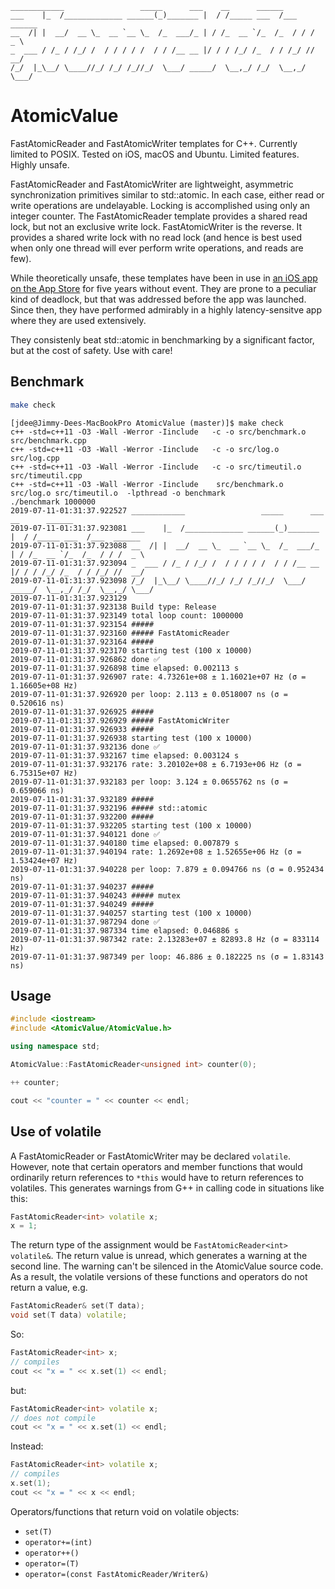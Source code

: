 ```
____________                 _____      ___    __      ______
___    |_  /_____________ ______(_)_______ |  / /_____ ___  /___  ______
__  /| |  __/  __ \_  __ `__ \_  /_  ___/_ | / /_  __ `/_  /_  / / /  _ \
_  ___ / /_ / /_/ /  / / / / /  / / /__ __ |/ / / /_/ /_  / / /_/ //  __/
/_/  |_\__/ \____//_/ /_/ /_//_/  \___/ _____/  \__,_/ /_/  \__,_/ \___/
```

# AtomicValue

FastAtomicReader and FastAtomicWriter templates for C++. Currently limited to
POSIX. Tested on iOS, macOS and Ubuntu. Limited features. Highly unsafe.

FastAtomicReader and FastAtomicWriter are lightweight, asymmetric
synchronization primitives similar to std::atomic. In each case, either read
or write operations are undelayable. Locking is accomplished using only an
integer counter. The FastAtomicReader template provides a shared read lock, but
not an exclusive write lock. FastAtomicWriter is the reverse. It provides a
shared write lock with no read lock (and hence is best used when only one
thread will ever perform write operations, and reads are few).

While theoretically unsafe, these templates have been in use in [an iOS app on
the App Store](https://itunes.apple.com/us/app/cpyn/id929721548?mt=8) for five
years without event. They are prone to a peculiar kind
of deadlock, but that was addressed before the app was launched. Since then,
they have performed admirably in a highly latency-sensitve app where they are
used extensively.

They consistenly beat std::atomic in benchmarking by a significant factor, but
at the cost of safety. Use with care!

## Benchmark

```bash
make check
```

```
[jdee@Jimmy-Dees-MacBookPro AtomicValue (master)]$ make check
c++ -std=c++11 -O3 -Wall -Werror -Iinclude   -c -o src/benchmark.o src/benchmark.cpp
c++ -std=c++11 -O3 -Wall -Werror -Iinclude   -c -o src/log.o src/log.cpp
c++ -std=c++11 -O3 -Wall -Werror -Iinclude   -c -o src/timeutil.o src/timeutil.cpp
c++ -std=c++11 -O3 -Wall -Werror -Iinclude    src/benchmark.o src/log.o src/timeutil.o  -lpthread -o benchmark
./benchmark 1000000
2019-07-11-01:31:37.922527 ____________                 _____      ___    __      ______
2019-07-11-01:31:37.923081 ___    |_  /_____________ ______(_)_______ |  / /_____ ___  /___  ______
2019-07-11-01:31:37.923088 __  /| |  __/  __ \_  __ `__ \_  /_  ___/_ | / /_  __ `/_  /_  / / /  _ \
2019-07-11-01:31:37.923094 _  ___ / /_ / /_/ /  / / / / /  / / /__ __ |/ / / /_/ /_  / / /_/ //  __/
2019-07-11-01:31:37.923098 /_/  |_\__/ \____//_/ /_/ /_//_/  \___/ _____/  \__,_/ /_/  \__,_/ \___/
2019-07-11-01:31:37.923129
2019-07-11-01:31:37.923138 Build type: Release
2019-07-11-01:31:37.923149 total loop count: 1000000
2019-07-11-01:31:37.923154 #####
2019-07-11-01:31:37.923160 ##### FastAtomicReader
2019-07-11-01:31:37.923164 #####
2019-07-11-01:31:37.923170 starting test (100 x 10000)
2019-07-11-01:31:37.926862 done ✅
2019-07-11-01:31:37.926898 time elapsed: 0.002113 s
2019-07-11-01:31:37.926907 rate: 4.73261e+08 ± 1.16021e+07 Hz (σ = 1.16605e+08 Hz)
2019-07-11-01:31:37.926920 per loop: 2.113 ± 0.0518007 ns (σ = 0.520616 ns)
2019-07-11-01:31:37.926925 #####
2019-07-11-01:31:37.926929 ##### FastAtomicWriter
2019-07-11-01:31:37.926933 #####
2019-07-11-01:31:37.926938 starting test (100 x 10000)
2019-07-11-01:31:37.932136 done ✅
2019-07-11-01:31:37.932167 time elapsed: 0.003124 s
2019-07-11-01:31:37.932176 rate: 3.20102e+08 ± 6.7193e+06 Hz (σ = 6.75315e+07 Hz)
2019-07-11-01:31:37.932183 per loop: 3.124 ± 0.0655762 ns (σ = 0.659066 ns)
2019-07-11-01:31:37.932189 #####
2019-07-11-01:31:37.932196 ##### std::atomic
2019-07-11-01:31:37.932200 #####
2019-07-11-01:31:37.932205 starting test (100 x 10000)
2019-07-11-01:31:37.940121 done ✅
2019-07-11-01:31:37.940180 time elapsed: 0.007879 s
2019-07-11-01:31:37.940194 rate: 1.2692e+08 ± 1.52655e+06 Hz (σ = 1.53424e+07 Hz)
2019-07-11-01:31:37.940228 per loop: 7.879 ± 0.094766 ns (σ = 0.952434 ns)
2019-07-11-01:31:37.940237 #####
2019-07-11-01:31:37.940243 ##### mutex
2019-07-11-01:31:37.940249 #####
2019-07-11-01:31:37.940257 starting test (100 x 10000)
2019-07-11-01:31:37.987294 done ✅
2019-07-11-01:31:37.987334 time elapsed: 0.046886 s
2019-07-11-01:31:37.987342 rate: 2.13283e+07 ± 82893.8 Hz (σ = 833114 Hz)
2019-07-11-01:31:37.987349 per loop: 46.886 ± 0.182225 ns (σ = 1.83143 ns)
```

## Usage

```cpp
#include <iostream>
#include <AtomicValue/AtomicValue.h>

using namespace std;

AtomicValue::FastAtomicReader<unsigned int> counter(0);

++ counter;

cout << "counter = " << counter << endl;

```

## Use of volatile

A FastAtomicReader or FastAtomicWriter may be declared `volatile`. However, note
that certain operators and member functions that would ordinarily return
references to `*this` would have to return references to volatiles. This
generates warnings from G++ in calling code in situations like this:

```cpp
FastAtomicReader<int> volatile x;
x = 1;
```

The return type of the assignment would be `FastAtomicReader<int> volatile&`.
The return value is unread, which generates a warning at the second line. The
warning can't be silenced in the AtomicValue source code. As a result, the
volatile versions of these functions and operators do not return a value, e.g.

```cpp
FastAtomicReader& set(T data);
void set(T data) volatile;
```

So:

```cpp
FastAtomicReader<int> x;
// compiles
cout << "x = " << x.set(1) << endl;
```

but:

```cpp
FastAtomicReader<int> volatile x;
// does not compile
cout << "x = " << x.set(1) << endl;
```

Instead:

```cpp
FastAtomicReader<int> volatile x;
// compiles
x.set(1);
cout << "x = " << x << endl;
```

Operators/functions that return void on volatile objects:

- `set(T)`
- `operator+=(int)`
- `operator++()`
- `operator=(T)`
- `operator=(const FastAtomicReader/Writer&)`
